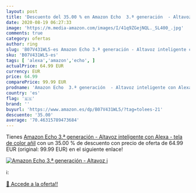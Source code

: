 ```yaml
---
layout: post
title: 'Descuento del 35.00 % en Amazon Echo  3.ª generación  - Altavoz i'
date: 2020-08-19 06:27:33
image: 'https://m.media-amazon.com/images/I/41q9ZGejNQL._SL400_.jpg'
comments: true
category: ofertas
author: ring
slug: 'B07V431WL5-es Amazon Echo 3.ª generación - Altavoz inteligente con Alexa...'
sku: 'B07V431WL5-es'
tags: [ 'alexa','amazon','echo', ]
actualPrice: 64.99 EUR
currency: EUR
price: 64.99
comparePrice: 99.99 EUR
prodname: 'Amazon Echo  3.ª generación  - Altavoz inteligente con Alexa - tela de color añil'
country: 'es'
flag: '🇪🇸'
brand: ''
buyurl: 'https://www.amazon.es/dp/B07V431WL5/?tag=tolees-21'
descuento: '35.00'
average: '70.46315789473684'
---
```


Tienes [Amazon Echo  3.ª generación  - Altavoz inteligente con Alexa - tela de color añil](https://www.amazon.es/dp/B07V431WL5/?tag=tolees-21) con un 35.00 % de descuento con precio de oferta de 64.99 EUR (original: 99.99 EUR) en el siguiente enlace!

[![Amazon Echo  3.ª generación  - Altavoz i](https://m.media-amazon.com/images/I/41q9ZGejNQL._SL400_.jpg)](https://www.amazon.es/dp/B07V431WL5/?tag=tolees-21)

ℹ️:


[🛒 Accede a la oferta!!](https://www.amazon.es/dp/B07V431WL5/?tag=tolees-21)
